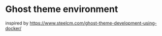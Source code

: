 # Ghost theme environment

inspired by https://www.steelcm.com/ghost-theme-development-using-docker/
